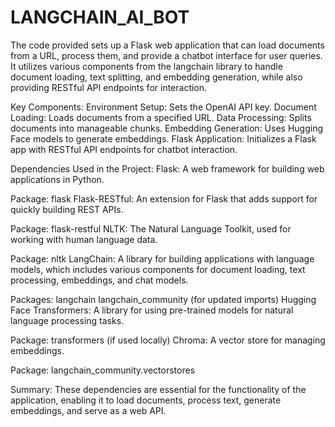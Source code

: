 # LANGCHAIN_AI_BOT
The code provided sets up a Flask web application that can load documents from a URL, process them, and provide a chatbot interface for user queries. It utilizes various components from the langchain library to handle document loading, text splitting, and embedding generation, while also providing RESTful API endpoints for interaction.

Key Components:
Environment Setup: Sets the OpenAI API key.
Document Loading: Loads documents from a specified URL.
Data Processing: Splits documents into manageable chunks.
Embedding Generation: Uses Hugging Face models to generate embeddings.
Flask Application: Initializes a Flask app with RESTful API endpoints for chatbot interaction.

Dependencies Used in the Project:
Flask: A web framework for building web applications in Python.

Package: flask
Flask-RESTful: An extension for Flask that adds support for quickly building REST APIs.

Package: flask-restful
NLTK: The Natural Language Toolkit, used for working with human language data.

Package: nltk
LangChain: A library for building applications with language models, which includes various components for document loading, text processing, embeddings, and chat models.

Packages:
langchain
langchain_community (for updated imports)
Hugging Face Transformers: A library for using pre-trained models for natural language processing tasks.

Package: transformers (if used locally)
Chroma: A vector store for managing embeddings.

Package: langchain_community.vectorstores


Summary: These dependencies are essential for the functionality of the application, enabling it to load documents, process text, generate embeddings, and serve as a web API.
